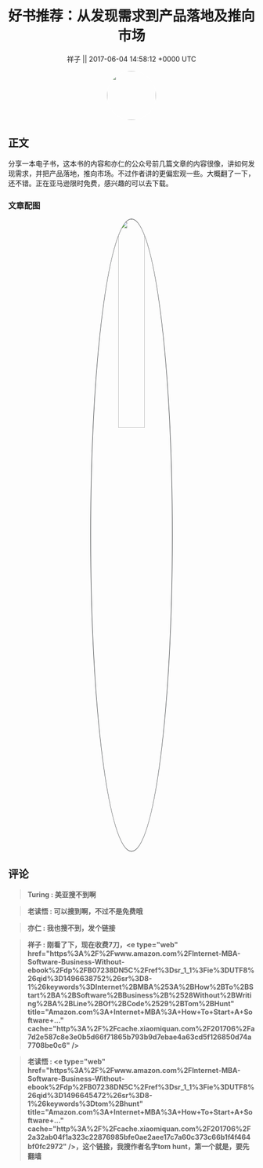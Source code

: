 <h1 align="center">好书推荐：从发现需求到产品落地及推向市场</h1>




<p align="center">
    <a>祥子 || 2017-06-04 14:58:12 &#43;0000 UTC</a>
</p>

<div align="center">
    <img src="https://images.zsxq.com/FtUBoD_EAmKS32-n1O5jfM5Ti60r?e=1590940799&amp;token=kIxbL07-8jAj8w1n4s9zv64FuZZNEATmlU_Vm6zD:nA3DygSeI4Y-3TFaKf8_3GGI83w=" width="100" height="100" style="border:1px solid;border-radius:50%; color:#ffffff"/>
</div>




## 正文

<div>
分享一本电子书，这本书的内容和亦仁的公众号前几篇文章的内容很像，讲如何发现需求，并把产品落地，推向市场。不过作者讲的更偏宏观一些。大概翻了一下，还不错。正在亚马逊限时免费，感兴趣的可以去下载。
</div>

### 文章配图

<div class="image" align="center">

<img src="https://images.zsxq.com/Fn4HCx5dVukiETzWT6XFjMxBolIV?e=1590940799&amp;token=kIxbL07-8jAj8w1n4s9zv64FuZZNEATmlU_Vm6zD:XR0Nk7PT4fglf5A5-lHaaTl2IgU=" width="33%" height="33%" style="border:1px solid;border-radius:50%; color:#3c3f41"/>

</div>


## 评论

<div align="left">
<div>

<blockquote >
<span> <strong>Turing : 美亚搜不到啊 </strong></span>
</blockquote>

<blockquote >
<span> <strong>老读悟 : 可以搜到啊，不过不是免费哦 </strong></span>
</blockquote>

<blockquote >
<span> <strong>亦仁 : 我也搜不到，发个链接 </strong></span>
</blockquote>

<blockquote >
<span> <strong>祥子 : 刚看了下，现在收费7刀，&lt;e type=&#34;web&#34; href=&#34;https%3A%2F%2Fwww.amazon.com%2FInternet-MBA-Software-Business-Without-ebook%2Fdp%2FB07238DN5C%2Fref%3Dsr_1_1%3Fie%3DUTF8%26qid%3D1496638752%26sr%3D8-1%26keywords%3DInternet%2BMBA%253A%2BHow%2BTo%2BStart%2BA%2BSoftware%2BBusiness%2B%2528Without%2BWriting%2BA%2BLine%2BOf%2BCode%2529%2BTom%2BHunt&#34; title=&#34;Amazon.com%3A&#43;Internet&#43;MBA%3A&#43;How&#43;To&#43;Start&#43;A&#43;Software&#43;...&#34; cache=&#34;http%3A%2F%2Fcache.xiaomiquan.com%2F201706%2Fa7d2e587c8e3e0b5d66f71865b793b9d7ebae4a63cd5f126850d74a7708be0c6&#34; /&gt; </strong></span>
</blockquote>

<blockquote >
<span> <strong>老读悟 : &lt;e type=&#34;web&#34; href=&#34;https%3A%2F%2Fwww.amazon.com%2FInternet-MBA-Software-Business-Without-ebook%2Fdp%2FB07238DN5C%2Fref%3Dsr_1_1%3Fie%3DUTF8%26qid%3D1496645472%26sr%3D8-1%26keywords%3Dtom%2Bhunt&#34; title=&#34;Amazon.com%3A&#43;Internet&#43;MBA%3A&#43;How&#43;To&#43;Start&#43;A&#43;Software&#43;...&#34; cache=&#34;http%3A%2F%2Fcache.xiaomiquan.com%2F201706%2F2a32ab04f1a323c22876985bfe0ae2aee17c7a60c373c66b1f4f464bf0fc2972&#34; /&gt;，这个链接，我搜作者名字tom hunt，第一个就是，要先翻墙 </strong></span>
</blockquote>

</div>
</div>